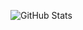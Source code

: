 ![GitHub Stats](https://github-readme-stats.vercel.app/api?username=rojashvh&&show_icons=true&title_color=ffffff&icon_color=7a1b17&text_color=7a1b17&bg_color=151515)
